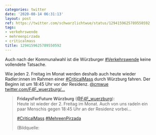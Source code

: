 ```yaml
---
categories: twitter
date: '2020-08-14 06:31:13'
layout: post
ref: https://twitter.com/schwarzlichtwue/status/1294159625789550592
tags:
- verkehrswende
- mehreenpirzada
- criticalmass
title: 1294159625789550592
---
```

Auch nach der Kommunalwahl ist die Würzburger [#Verkehrswende](/t/verkehrswende) keine vollendete Tatsache.



Wie jeden 2. Freitag im Monat werden deshalb auch heute wieder Radler:innen im Rahmen einer [#CriticalMass](/t/criticalmass) durch Würzburg fahren. Der Beginn ist um 18:45 Uhr vor der Residenz. [@cmwue](https://twitter.com/cmwue) [twitter.com/F4F_wuerzburg/…](https://twitter.com/F4F_wuerzburg/status/1294039127600570368)
> <b>FridaysForFuture Würzburg</b> ([@F4F_wuerzburg](https://twitter.com/F4F_wuerzburg)):  
>Heute ist wieder der 2. Freitag im Monat. Auch von uns radeln ein paar Menschis gegen 18:45 Uhr an der Residenz vorbei...  
>  
>  
>  
>[#CriticalMass](/t/criticalmass) [#MehreenPirzada](/t/mehreenpirzada)   
>  
>  
>  
>(Bildquelle:    

